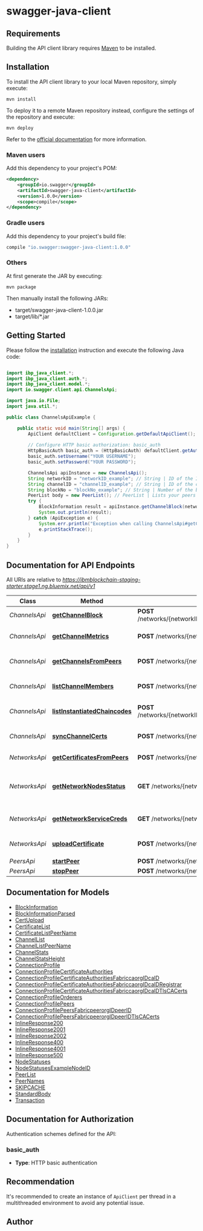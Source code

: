 # swagger-java-client

## Requirements

Building the API client library requires [Maven](https://maven.apache.org/) to be installed.

## Installation

To install the API client library to your local Maven repository, simply execute:

```shell
mvn install
```

To deploy it to a remote Maven repository instead, configure the settings of the repository and execute:

```shell
mvn deploy
```

Refer to the [official documentation](https://maven.apache.org/plugins/maven-deploy-plugin/usage.html) for more information.

### Maven users

Add this dependency to your project's POM:

```xml
<dependency>
    <groupId>io.swagger</groupId>
    <artifactId>swagger-java-client</artifactId>
    <version>1.0.0</version>
    <scope>compile</scope>
</dependency>
```

### Gradle users

Add this dependency to your project's build file:

```groovy
compile "io.swagger:swagger-java-client:1.0.0"
```

### Others

At first generate the JAR by executing:

    mvn package

Then manually install the following JARs:

* target/swagger-java-client-1.0.0.jar
* target/lib/*.jar

## Getting Started

Please follow the [installation](#installation) instruction and execute the following Java code:

```java

import ibp_java_client.*;
import ibp_java_client.auth.*;
import ibp_java_client.model.*;
import io.swagger.client.api.ChannelsApi;

import java.io.File;
import java.util.*;

public class ChannelsApiExample {

    public static void main(String[] args) {
        ApiClient defaultClient = Configuration.getDefaultApiClient();
        
        // Configure HTTP basic authorization: basic_auth
        HttpBasicAuth basic_auth = (HttpBasicAuth) defaultClient.getAuthentication("basic_auth");
        basic_auth.setUsername("YOUR USERNAME");
        basic_auth.setPassword("YOUR PASSWORD");

        ChannelsApi apiInstance = new ChannelsApi();
        String networkID = "networkID_example"; // String | ID of the IBP network
        String channelID = "channelID_example"; // String | ID of the channel the block belongs to
        String blockNo = "blockNo_example"; // String | Number of the block you want the contents of. You derive the block number from the height of the channel. The first block is 0 and the last block is (channel_height - 1)
        PeerList body = new PeerList(); // PeerList | Lists your peers that should be queried
        try {
            BlockInformation result = apiInstance.getChannelBlock(networkID, channelID, blockNo, body);
            System.out.println(result);
        } catch (ApiException e) {
            System.err.println("Exception when calling ChannelsApi#getChannelBlock");
            e.printStackTrace();
        }
    }
}

```

## Documentation for API Endpoints

All URIs are relative to *https://ibmblockchain-staging-starter.stage1.ng.bluemix.net/api/v1*

Class | Method | HTTP request | Description
------------ | ------------- | ------------- | -------------
*ChannelsApi* | [**getChannelBlock**](docs/ChannelsApi.md#getChannelBlock) | **POST** /networks/{networkID}/channels/{channelID}/blocks/{blockNo} | See a block
*ChannelsApi* | [**getChannelMetrics**](docs/ChannelsApi.md#getChannelMetrics) | **POST** /networks/{networkID}/channels/{channelID} | See basic channel stats
*ChannelsApi* | [**getChannelsFromPeers**](docs/ChannelsApi.md#getChannelsFromPeers) | **POST** /networks/{networkID}/channels | List channels on peers
*ChannelsApi* | [**listChannelMembers**](docs/ChannelsApi.md#listChannelMembers) | **POST** /networks/{networkID}/channels/{channelID}/members | See the channel members
*ChannelsApi* | [**listInstantiatedChaincodes**](docs/ChannelsApi.md#listInstantiatedChaincodes) | **POST** /networks/{networkID}/channels/{channelID}/chaincode/instantiated | See instantiated chaincodes
*ChannelsApi* | [**syncChannelCerts**](docs/ChannelsApi.md#syncChannelCerts) | **POST** /networks/{networkID}/channels/{channelID}/sync | Sync channel certificates
*NetworksApi* | [**getCertificatesFromPeers**](docs/NetworksApi.md#getCertificatesFromPeers) | **POST** /networks/{networkID}/certificates/fetch | List certificates
*NetworksApi* | [**getNetworkNodesStatus**](docs/NetworksApi.md#getNetworkNodesStatus) | **GET** /networks/{networkID}/nodes/status | Get the status of your blockchain nodes
*NetworksApi* | [**getNetworkServiceCreds**](docs/NetworksApi.md#getNetworkServiceCreds) | **GET** /networks/{networkID}/connection_profile | Get the connection profile
*NetworksApi* | [**uploadCertificate**](docs/NetworksApi.md#uploadCertificate) | **POST** /networks/{networkID}/certificates | Add an admin certificate
*PeersApi* | [**startPeer**](docs/PeersApi.md#startPeer) | **POST** /networks/{networkID}/nodes/{peerID}/start | Start a peer
*PeersApi* | [**stopPeer**](docs/PeersApi.md#stopPeer) | **POST** /networks/{networkID}/nodes/{peerID}/stop | Stop a peer


## Documentation for Models

 - [BlockInformation](docs/BlockInformation.md)
 - [BlockInformationParsed](docs/BlockInformationParsed.md)
 - [CertUpload](docs/CertUpload.md)
 - [CertificateList](docs/CertificateList.md)
 - [CertificateListPeerName](docs/CertificateListPeerName.md)
 - [ChannelList](docs/ChannelList.md)
 - [ChannelListPeerName](docs/ChannelListPeerName.md)
 - [ChannelStats](docs/ChannelStats.md)
 - [ChannelStatsHeight](docs/ChannelStatsHeight.md)
 - [ConnectionProfile](docs/ConnectionProfile.md)
 - [ConnectionProfileCertificateAuthorities](docs/ConnectionProfileCertificateAuthorities.md)
 - [ConnectionProfileCertificateAuthoritiesFabriccaorgIDcaID](docs/ConnectionProfileCertificateAuthoritiesFabriccaorgIDcaID.md)
 - [ConnectionProfileCertificateAuthoritiesFabriccaorgIDcaIDRegistrar](docs/ConnectionProfileCertificateAuthoritiesFabriccaorgIDcaIDRegistrar.md)
 - [ConnectionProfileCertificateAuthoritiesFabriccaorgIDcaIDTlsCACerts](docs/ConnectionProfileCertificateAuthoritiesFabriccaorgIDcaIDTlsCACerts.md)
 - [ConnectionProfileOrderers](docs/ConnectionProfileOrderers.md)
 - [ConnectionProfilePeers](docs/ConnectionProfilePeers.md)
 - [ConnectionProfilePeersFabricpeerorgIDpeerID](docs/ConnectionProfilePeersFabricpeerorgIDpeerID.md)
 - [ConnectionProfilePeersFabricpeerorgIDpeerIDTlsCACerts](docs/ConnectionProfilePeersFabricpeerorgIDpeerIDTlsCACerts.md)
 - [InlineResponse200](docs/InlineResponse200.md)
 - [InlineResponse2001](docs/InlineResponse2001.md)
 - [InlineResponse2002](docs/InlineResponse2002.md)
 - [InlineResponse400](docs/InlineResponse400.md)
 - [InlineResponse4001](docs/InlineResponse4001.md)
 - [InlineResponse500](docs/InlineResponse500.md)
 - [NodeStatuses](docs/NodeStatuses.md)
 - [NodeStatusesExampleNodeID](docs/NodeStatusesExampleNodeID.md)
 - [PeerList](docs/PeerList.md)
 - [PeerNames](docs/PeerNames.md)
 - [SKIPCACHE](docs/SKIPCACHE.md)
 - [StandardBody](docs/StandardBody.md)
 - [Transaction](docs/Transaction.md)


## Documentation for Authorization

Authentication schemes defined for the API:
### basic_auth

- **Type**: HTTP basic authentication


## Recommendation

It's recommended to create an instance of `ApiClient` per thread in a multithreaded environment to avoid any potential issue.

## Author



